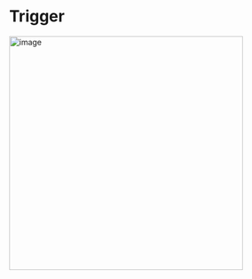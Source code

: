 # Trigger

<img width="421" alt="image" src="https://user-images.githubusercontent.com/71543091/166441506-de079946-3d15-442e-9e96-48ee031508b7.png">
